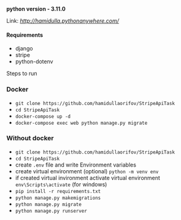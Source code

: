 **python version - 3.11.0**

Link: *http://hamidulla.pythonanywhere.com/*


#### Requirements

- django
- stripe
- python-dotenv


Steps to run 

### Docker

- `git clone https://github.com/hamidullaorifov/StripeApiTask`
- `cd StripeApiTask`
- `docker-compose up -d`
- `docker-compose exec web python manage.py migrate`


### Without docker

- `git clone https://github.com/hamidullaorifov/StripeApiTask`
- `cd StripeApiTask`
- create `.env` file and write Environment variables
- create virtual environment (optional) `python -m venv env`
- if created virtual invironment activate virtual environment `env\Scripts\activate` (for windows)
- `pip install -r requirements.txt`
- `python manage.py makemigrations`
- `python manage.py migrate` 
- `python manage.py runserver`





